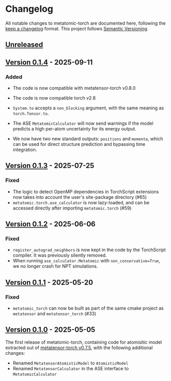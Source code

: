 # Changelog

All notable changes to metatomic-torch are documented here, following the [keep
a changelog](https://keepachangelog.com/en/1.1.0/) format. This project follows
[Semantic Versioning](https://semver.org/spec/v2.0.0.html).

## [Unreleased](https://github.com/metatensor/metatomic/)

<!-- Possible sections for each package:

### Added

### Fixed

### Changed

### Removed
-->

## [Version 0.1.4](https://github.com/metatensor/metatomic/releases/tag/metatomic-torch-v0.1.4) - 2025-09-11

### Added

- The code is now compatible with metatensor-torch v0.8.0
- The code is now compatible torch v2.8

- `System.to` accepts a `non_blocking` argument, with the same meaning as
  `torch.Tensor.to`.
- The ASE `MetatomicCalculator` will now send warnings if the model predicts a
  high per-atom uncertainty for its energy output.
- We now have two new standard outputs: `positions` and `momenta`, which can be
  used for direct structure prediction and bypassing time integration.

## [Version 0.1.3](https://github.com/metatensor/metatomic/releases/tag/metatomic-torch-v0.1.3) - 2025-07-25

### Fixed

- The logic to detect OpenMP dependencies in TorchScript extensions now takes
  into account the user's site-package directory (#65)
- `metatomic.torch.ase_calculator` is now lazy-loaded, and can be accessed
  directly after importing `metatomic.torch` (#59)

## [Version 0.1.2](https://github.com/metatensor/metatomic/releases/tag/metatomic-torch-v0.1.2) - 2025-06-06

### Fixed

- `register_autograd_neighbors` is now kept in the code by the TorchScript
  compiler. It was previously silently removed.
- When running `ase_calculator.Metatomic` with `non_conservative=True`, we no
  longer crash for NPT simulations.


## [Version 0.1.1](https://github.com/metatensor/metatomic/releases/tag/metatomic-torch-v0.1.1) - 2025-05-20

### Fixed

- `metatomic_torch` can now be built as part of the same cmake project as
  `metatensor` and `metatensor_torch` (#33)


## [Version 0.1.0](https://github.com/metatensor/metatomic/releases/tag/metatomic-torch-v0.1.0) - 2025-05-05

The first release of metatomic-torch, containing code for atomisitic model
extracted out of [metatensor-torch v0.7.5](https://github.com/metatensor/metatensor/releases/tag/metatensor-torch-v0.7.5), with the following additional changes:

- Renamed `MetatensorAtomisticModel` to `AtomisticModel`
- Renamed `MetatensorCalculator` in the ASE interface to `MetatomicCalculator`
